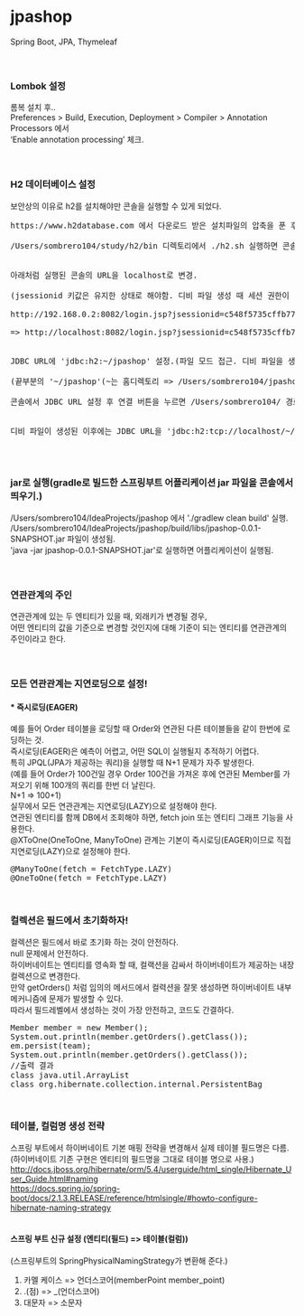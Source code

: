 # jpashop
Spring Boot, JPA, Thymeleaf<br/>
<br/><br/>

### Lombok 설정
롬복 설치 후..<br/>
Preferences > Build, Execution, Deployment > Compiler > Annotation Processors 에서<br/>
‘Enable annotation processing’ 체크.<br/>
<br/><br/>

### H2 데이터베이스 설정
보안상의 이유로 h2를 설치해야만 콘솔을 실행할 수 있게 되었다.<br/>
<pre>
https://www.h2database.com 에서 다운로드 받은 설치파일의 압축을 푼 후<br/>
/Users/sombrero104/study/h2/bin 디렉토리에서 ./h2.sh 실행하면 콘솔이 실행됨.<br/>

아래처럼 실행된 콘솔의 URL을 localhost로 변경. <br/>
(jsessionid 키값은 유지한 상태로 해야함. 디비 파일 생성 때 세션 권한이 필요하기 때문에.) <br/>
http://192.168.0.2:8082/login.jsp?jsessionid=c548f5735cffb777c350f7ca596401bc <br/>
=> http://localhost:8082/login.jsp?jsessionid=c548f5735cffb777c350f7ca596401bc <br/>

JDBC URL에 'jdbc:h2:~/jpashop' 설정.(파일 모드 접근. 디비 파일을 생성하기 위함.)<br/>
(끝부분의 '~/jpashop'(~는 홈디렉토리 => /Users/sombrero104/jpashop)는 디비 파일이 생성될 경로이다.)<br/>
콘솔에서 JDBC URL 설정 후 연결 버튼을 누르면 /Users/sombrero104/ 경로에 jpashop.mv.db 파일이 생성된다.<br/>

디비 파일이 생성된 이후에는 JDBC URL을 'jdbc:h2:tcp://localhost/~/jpashop'로 바꿔서 연결해서 사용한다.(네트워크 모드 접근)<br/>
</pre><br/>

### jar로 실행(gradle로 빌드한 스프링부트 어플리케이션 jar 파일을 콘솔에서 띄우기.)
/Users/sombrero104/IdeaProjects/jpashop 에서 './gradlew clean build' 실행.<br/>
/Users/sombrero104/IdeaProjects/jpashop/build/libs/jpashop-0.0.1-SNAPSHOT.jar 파일이 생성됨.<br/>
'java -jar jpashop-0.0.1-SNAPSHOT.jar'로 실행하면 어플리케이션이 실행됨.<br/>
<br/><br/>

### 연관관계의 주인
연관관계에 있는 두 엔티티가 있을 때, 외래키가 변경될 경우, <br/>
어떤 엔티티의 값을 기준으로 변경할 것인지에 대해 기준이 되는 엔티티를 연관관계의 주인이라고 한다.<br/>
<br/><br/>

### 모든 연관관계는 지연로딩으로 설정!
#### * 즉시로딩(EAGER)
예를 들어 Order 테이블을 로딩할 때 Order와 연관된 다른 테이블들을 같이 한번에 로딩하는 것.<br/>
즉시로딩(EAGER)은 예측이 어렵고, 어떤 SQL이 실행될지 추적하기 어렵다.<br/>
특히 JPQL(JPA가 제공하는 쿼리)을 실행할 때 N+1 문제가 자주 발생한다.<br/>
(예를 들어 Order가 100건일 경우 Order 100건을 가져온 후에 연관된 Member를 가져오기 위해 100개의 쿼리를 한번 더 날린다.<br/> N+1 => 100+1)<br/>
실무에서 모든 연관관계는 지연로딩(LAZY)으로 설정해야 한다.<br/>
연관된 엔티티를 함께 DB에서 조회해야 하면, fetch join 또는 엔티티 그래프 기능을 사용한다.<br/>
@XToOne(OneToOne, ManyToOne) 관계는 기본이 즉시로딩(EAGER)이므로 직접 지연로딩(LAZY)으로 설정해야 한다.<br/>
<pre>
@ManyToOne(fetch = FetchType.LAZY)
@OneToOne(fetch = FetchType.LAZY)
</pre><br/>

### 컬렉션은 필드에서 초기화하자!
컬렉션은 필드에서 바로 초기화 하는 것이 안전하다.<br/>
null 문제에서 안전하다.<br/>
하이버네이트는 엔티티를 영속화 할 때, 컬랙션을 감싸서 하이버네이트가 제공하는 내장 컬렉션으로 변경한다. <br/>
만약 getOrders() 처럼 임의의 메서드에서 컬력션을 잘못 생성하면 하이버네이트 내부 메커니즘에 문제가 발생할 수 있다. <br/>
따라서 필드레벨에서 생성하는 것이 가장 안전하고, 코드도 간결하다.<br/>
<pre>
Member member = new Member();
System.out.println(member.getOrders().getClass());
em.persist(team);
System.out.println(member.getOrders().getClass());
//출력 결과
class java.util.ArrayList
class org.hibernate.collection.internal.PersistentBag
</pre><br/>

### 테이블, 컬럼명 생성 전략
스프링 부트에서 하이버네이트 기본 매핑 전략을 변경해서 실제 테이블 필드명은 다름.<br/>
(하이버네이트 기존 구현은 엔티티의 필드명을 그대로 테이블 명으로 사용.)
http://docs.jboss.org/hibernate/orm/5.4/userguide/html_single/Hibernate_User_Guide.html#naming<br/>
https://docs.spring.io/spring-boot/docs/2.1.3.RELEASE/reference/htmlsingle/#howto-configure-hibernate-naming-strategy<br/>
<br/>
#### 스프링 부트 신규 설정 (엔티티(필드) => 테이블(컬럼))<br/>
(스프링부트의 SpringPhysicalNamingStrategy가 변환해 준다.)<br/>
1. 카멜 케이스 => 언더스코어(memberPoint member_point) <br/>
2. .(점) => _(언더스코어)<br/>
3. 대문자 => 소문자<br/>
<br/><br/>

